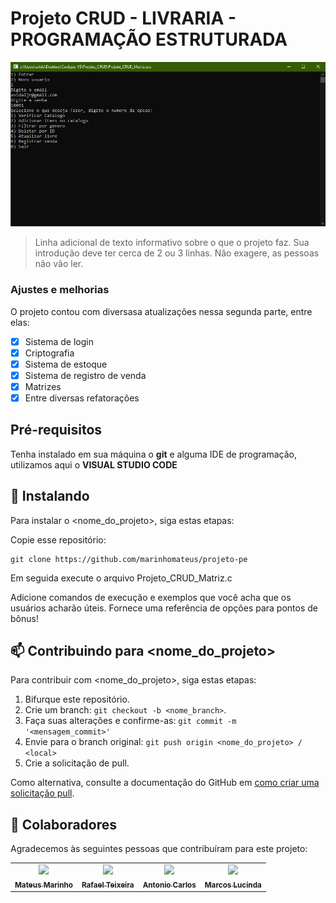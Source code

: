 # Projeto CRUD - LIVRARIA - PROGRAMAÇÃO ESTRUTURADA

<img src="./exemplo1.jpeg" alt="exemplo imagem">

> Linha adicional de texto informativo sobre o que o projeto faz. Sua introdução deve ter cerca de 2 ou 3 linhas. Não exagere, as pessoas não vão ler.

### Ajustes e melhorias

O projeto contou com diversasa atualizações nessa segunda parte, entre elas:

- [x] Sistema de login
- [x] Criptografia
- [x] Sistema de estoque
- [x] Sistema de registro de venda
- [x] Matrizes
- [x] Entre diversas refatorações

## Pré-requisitos

Tenha instalado em sua máquina o **git** e alguma IDE de programação, utilizamos aqui o **VISUAL STUDIO CODE**

## 🚀 Instalando

Para instalar o <nome_do_projeto>, siga estas etapas:

Copie esse repositório:
```
git clone https://github.com/marinhomateus/projeto-pe
```

Em seguida execute o arquivo Projeto_CRUD_Matriz.c

Adicione comandos de execução e exemplos que você acha que os usuários acharão úteis. Fornece uma referência de opções para pontos de bônus!

## 📫 Contribuindo para <nome_do_projeto>
<!---Se o seu README for longo ou se você tiver algum processo ou etapas específicas que deseja que os contribuidores sigam, considere a criação de um arquivo CONTRIBUTING.md separado--->
Para contribuir com <nome_do_projeto>, siga estas etapas:

1. Bifurque este repositório.
2. Crie um branch: `git checkout -b <nome_branch>`.
3. Faça suas alterações e confirme-as: `git commit -m '<mensagem_commit>'`
4. Envie para o branch original: `git push origin <nome_do_projeto> / <local>`
5. Crie a solicitação de pull.

Como alternativa, consulte a documentação do GitHub em [como criar uma solicitação pull](https://help.github.com/en/github/collaborating-with-issues-and-pull-requests/creating-a-pull-request).

## 🤝 Colaboradores

Agradecemos às seguintes pessoas que contribuíram para este projeto:

<table>
  <tr>
    <td align="center">
      <a href="https://github.com/marinhomateus">
        <img src="https://github.com/marinhomateus.png" width="100px;"/><br>
        <sub>
          <b>Mateus Marinho</b>
        </sub>
      </a>
    </td>
    <td align="center">
      <a href="https://github.com/RafaelTSantos99">
        <img src="https://github.com/RafaelTSantos99.png" width="100px;"/><br>
        <sub>
          <b>Rafael Teixeira</b>
        </sub>
      </a>
    </td>
    <td align="center">
      <a href="https://github.com/AntonioVidalJunior">
        <img src="https://github.com/AntonioVidalJunior.png" width="100px;"/><br>
        <sub>
          <b>Antonio Carlos</b>
        </sub>
      </a>
    </td>
    <td align="center">
      <a href="https://github.com/MarcusLucinda">
        <img src="https://github.com/MarcusLucinda.png" width="100px;"/><br>
        <sub>
          <b>Marcos Lucinda</b>
        </sub>
      </a>
    </td>
  </tr>
</table>
